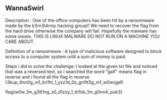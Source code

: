 ## WannaSwirl

Description : One of the office computers has been hit by a ransomware made by the k3rn3l4rmy hacking group!! We need to recover the flag from the hard drive otherwise the company will fail. Hopefully the malware has some issues. THIS IS LINUX MALWARE DO NOT RUN ON A MACHINE YOU CARE ABOUT.


Definition of a ransomware : A type of malicious software designed to block access to a computer system until a sum of money is paid.


Steps i did to solve the challenge:
	I looked at the given txt file and noticed that was a reversed text, so i searched the word "galf" means flag in reverse and i found all the flag in reverse
	}3kup_4nn0g_m1_kn1ht_1_yzz1d_0s_gn1tt3g_m1_w0w{galf.


flag{w0w_1m_g3tt1ng_s0_d1zzy_1_th1nk_1m_g0nn4_puk3}
